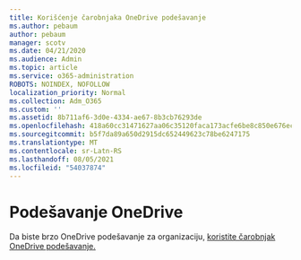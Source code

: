 ```yaml
---
title: Korišćenje čarobnjaka OneDrive podešavanje
ms.author: pebaum
author: pebaum
manager: scotv
ms.date: 04/21/2020
ms.audience: Admin
ms.topic: article
ms.service: o365-administration
ROBOTS: NOINDEX, NOFOLLOW
localization_priority: Normal
ms.collection: Adm_O365
ms.custom: ''
ms.assetid: 8b711af6-3d0e-4334-ae67-8b3cb76293de
ms.openlocfilehash: 418a60cc31471627aa06c35120faca173acfe6be8c850e676ec82fcf9c44673d
ms.sourcegitcommit: b5f7da89a650d2915dc652449623c78be6247175
ms.translationtype: MT
ms.contentlocale: sr-Latn-RS
ms.lasthandoff: 08/05/2021
ms.locfileid: "54037874"
---
```

# <a name="set-up-onedrive"></a>Podešavanje OneDrive

Da biste brzo OneDrive podešavanje za organizaciju, [koristite čarobnjak OneDrive podešavanje.](https://portal.office.com/onboarding/odfbquickstartguide)
  

